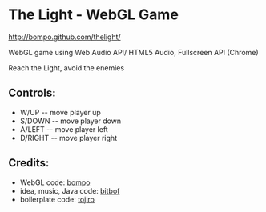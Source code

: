 The Light - WebGL Game
=======================

http://bompo.github.com/thelight/

WebGL game using Web Audio API/ HTML5 Audio, Fullscreen API (Chrome)

Reach the Light, avoid the enemies



## Controls:
* W/UP    -- move player up
* S/DOWN  -- move player down
* A/LEFT  -- move player left
* D/RIGHT -- move player right

           
## Credits:        
* WebGL code: <a href="http://bompo-blog.appspot.com/">bompo</a>
* idea, music, Java code: <a href="http://bitbof.com/">bitbof</a>
* boilerplate code: <a href="http://blog.tojicode.com/">tojiro</a>
